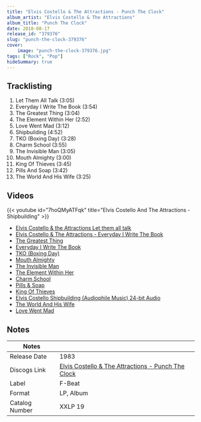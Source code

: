 ```yaml
---
title: "Elvis Costello & The Attractions - Punch The Clock"
album_artist: "Elvis Costello & The Attractions"
album_title: "Punch The Clock"
date: 2018-08-17
release_id: "379376"
slug: "punch-the-clock-379376"
cover:
    image: "punch-the-clock-379376.jpg"
tags: ["Rock", "Pop"]
hideSummary: true
---
```


## Tracklisting
1. Let Them All Talk (3:05)
2. Everyday I Write The Book (3:54)
3. The Greatest Thing (3:04)
4. The Element Within Her (2:52)
5. Love Went Mad (3:12)
6. Shipbuilding (4:52)
7. TKO (Boxing Day) (3:28)
8. Charm School (3:55)
9. The Invisible Man (3:05)
10. Mouth Almighty (3:00)
11. King Of Thieves (3:45)
12. Pills And Soap (3:42)
13. The World And His Wife (3:25)

## Videos
{{< youtube id="7hoQMyATFqk" title="Elvis Costello And The Attractions - Shipbuilding" >}}
- [Elvis Costello & the Attractions   Let them all talk](https://www.youtube.com/watch?v=y23369tSWRg)
- [Elvis Costello & The Attractions - Everyday I Write The Book](https://www.youtube.com/watch?v=V1d4r9awjKE)
- [The Greatest Thing](https://www.youtube.com/watch?v=dAizlY5yzd8)
- [Everyday I Write The Book](https://www.youtube.com/watch?v=Ajw8MM4yhpA)
- [TKO (Boxing Day)](https://www.youtube.com/watch?v=Y5yoFjJSlwo)
- [Mouth Almighty](https://www.youtube.com/watch?v=CIDC1bKNp_Q)
- [The Invisible Man](https://www.youtube.com/watch?v=3o-iZ_GfTTs)
- [The Element Within Her](https://www.youtube.com/watch?v=ilKum_0cfK4)
- [Charm School](https://www.youtube.com/watch?v=FoK19qiftb0)
- [Pills & Soap](https://www.youtube.com/watch?v=MWIrIsHgpYo)
- [King Of Thieves](https://www.youtube.com/watch?v=XwDHBDT07iU)
- [Elvis Costello Shipbuilding (Audiophile Music) 24-bit Audio](https://www.youtube.com/watch?v=fprYfInkErg)
- [The World And His Wife](https://www.youtube.com/watch?v=c4wgrLmdVaI)
- [Love Went Mad](https://www.youtube.com/watch?v=-U1Cn-wnpis)

## Notes

| Notes          |             |
| ---------------| ----------- |
| Release Date   | 1983 |
| Discogs Link   | [Elvis Costello & The Attractions - Punch The Clock](https://www.discogs.com/release/379376) |
| Label          | F-Beat |
| Format         | LP, Album |
| Catalog Number | XXLP 19 |

